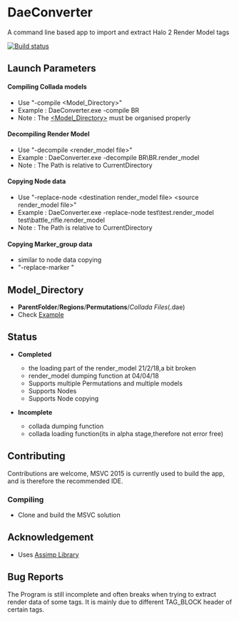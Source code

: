 # DaeConverter
A command line based app to import and extract Halo 2 Render Model tags

[![Build status](https://ci.appveyor.com/api/projects/status/bul7rrcbjeuk5qna/branch/master?svg=true)](https://ci.appveyor.com/project/Himanshu-01/daeconverter/branch/master)

## Launch Parameters ##

#### Compiling Collada models ####
  * Use "-compile <Model_Directory>"
  * Example :  DaeConverter.exe -compile BR
  * Note : The [<Model_Directory>](#model_directory) must be organised properly
  
#### Decompiling Render Model ####
  * Use "-decompile <render_model file>"
  * Example :  DaeConverter.exe -decompile BR\BR.render_model
  * Note : The Path is relative to CurrentDirectory
  
  #### Copying Node data ####
  * Use "-replace-node \<destination render_model file\> \<source render_model file\>"
  * Example : DaeConverter.exe -replace-node test\test.render_model test\battle_rifle.render_model
  * Note : The Path is relative to CurrentDirectory	
  
  #### Copying Marker_group data ####
  * similar to node data copying  
  * "-replace-marker <destination render_model file> <source render_model file>"
  
## Model_Directory
* __ParentFolder__/__Regions__/__Permutations__/_Collada Files_(.dae)
* Check [Example](https://github.com/Himanshu-01/DaeConverter/tree/master/Example)         
  
  
  
## Status ##
* __Completed__ 
  * the loading part of the render_model 21/2/18,a bit broken
  * render_model dumping function at 04/04/18
  * Supports multiple Permutations and multiple models
  * Supports Nodes
  * Supports Node copying

* __Incomplete__
	* collada dumping function
	* collada loading function(its in alpha stage,therefore not error free)  
  
## Contributing ##
Contributions are welcome, MSVC 2015 is currently used to build the app, and is therefore the recommended IDE.

### Compiling ###
* Clone and build the MSVC solution

## Acknowledgement ##
* Uses [Assimp Library](http://www.assimp.org/)

## Bug Reports ##
The Program is still incomplete and often breaks when trying to extract render data of some tags.
It is mainly due to different TAG_BLOCK header of certain tags.
